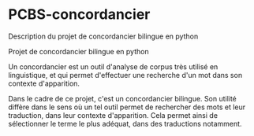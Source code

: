# PCBS-concordancier
Description du projet de concordancier bilingue en python

Projet de concordancier bilingue en python 

Un concordancier est un outil d'analyse de corpus très utilisé en linguistique, et qui permet d'effectuer une recherche d'un mot dans son contexte d'apparition.

Dans le cadre de ce projet, c'est un concordancier bilingue. Son utilité diffère dans le sens où un tel outil permet de rechercher des mots et leur traduction, dans leur contexte d'apparition. Cela permet ainsi de sélectionner le terme le plus adéquat, dans des traductions notamment.




